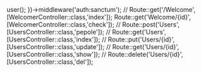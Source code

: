 <?php

use App\Http\Controllers\UsersController;
use App\Http\Controllers\WelcomerController;
use Illuminate\Http\Request;
use Illuminate\Support\Facades\Route;

Route::get('/user', function (Request $request) {
    return $request->user();
})->middleware('auth:sanctum');
 
// Route::get('/Welcome',[WelcomerController::class,'index']);

Route::get('Welcome/{id}',[WelcomerController::class,'check']);
// Route::post('Users',[UsersController::class,'pepole']);
// Route::get('Users',[UsersController::class,'index']);
// Route::put('Users/{id}',[UsersController::class,'update']);
// Route::get('Users/{id}',[UsersController::class,'show']);
// Route::delete('Users/{id}',[UsersController::class,'del']);
